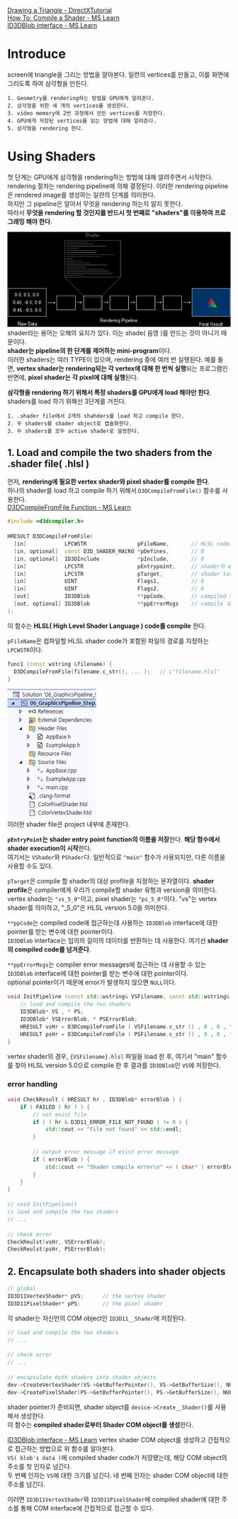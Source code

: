 [Drawing a Triangle - DirectXTutorial](http://www.directxtutorial.com/Lesson.aspx?lessonid=11-4-5)   
[How To: Compile a Shader - MS Learn](https://learn.microsoft.com/en-us/windows/win32/direct3d11/how-to--compile-a-shader)   
[ID3DBlob interface - MS Learn](https://learn.microsoft.com/en-us/previous-versions/windows/desktop/legacy/ff728743(v=vs.85))   

# Introduce
screen에 triangle을 그리는 방법을 알아본다. 일련의 vertices를 만들고, 이를 화면에 그리도록 하여 삼각형을 만든다.   
```
1. Geometry를 rendering하는 방법을 GPU에게 알려준다.
2. 삼각형을 위한 세 개의 vertices를 생성한다.
3. video memory에 2번 과정에서 만든 vertices를 저장한다.
4. GPU에게 저장된 vertices를 읽는 방법에 대해 알려준다.
5. 삼각형을 rendering 한다.
```

# Using Shaders
첫 단계는 GPU에게 삼각형을 rendering하는 방법에 대해 알려주면서 시작한다.   
rendering 절차는 rendering pipeline에 의해 결정된다. 이러한 rendering pipeline은 rendered image를 생성하는 일련의 단계를 의미한다.   
하지만 그 pipeline은 알아서 무엇을 rendering 하는지 알지 못한다.   
따라서 **무엇을 rendering 할 것인지를 반드시 첫 번째로 "shaders"를 이용하여 프로그래밍 해야 한다**.   

![alt text](Images/DrawingTriangle/ShaderProgram.png)   
shader라는 용어는 오해의 요지가 있다. 이는 shade( 음영 )를 만드는 것이 아니기 때문이다.   
**shader는 pipeline의 한 단계를 제어하는 mini-program**이다.   
이러한 shaders는 여러 TYPE이 있으며, rendering 중에 여러 번 실행된다. 예를 들면, **vertex shader는 rendering되는 각 vertex에 대해 한 번씩 실행**되는 프로그램인 반면에, **pixel shader는 각 pixel에 대해 실행**된다.   

**삼각형을 rendering 하기 위해서 특정 shaders를 GPU에게 load 해야만 한다**.   
shaders를 load 하기 위해선 3단계를 거친다.   
```
1. .shader file에서 2개의 shahders를 load 하고 compile 한다.
2. 두 shaders를 shader object로 캡슐화한다.
3. 두 shaders를 모두 active shader로 설정한다.
```

## 1. Load and compile the two shaders from the .shader file( .hlsl )
먼저, **rendering에 필요한 vertex shader와 pixel shader를 compile 한다**.   
하나의 shader를 load 하고 compile 하기 위해서 `D3DCompileFromFile()` 함수를 사용한다.   
[D3DCompileFromFile Function - MS Learn](https://learn.microsoft.com/en-us/windows/win32/api/d3dcompiler/nf-d3dcompiler-d3dcompilefromfile)   
```cpp
#include <d3dcompiler.h>

HRESULT D3DCompileFromFile(
  [in]            LPCWSTR                pFileName,       // HLSL code가 포함된 파일의 경로를 지정하는 문자열
  [in, optional]  const D3D_SHADER_MACRO *pDefines,       // 0
  [in, optional]  ID3DInclude            *pInclude,       // 0
  [in]            LPCSTR                 pEntrypoint,     // shader의 entry point 함수 이름을 지정하는 문자열, 일반적으로 "main"
  [in]            LPCSTR                 pTarget,         // shader target( pixel, vertex, ... )을 지정하는 문자열
  [in]            UINT                   Flags1,          // 0
  [in]            UINT                   Flags2,          // 0
  [out]           ID3DBlob               **ppCode,        // compiled shader binary가 저장될 ID3DBlob 객체의 이중 포인터
  [out, optional] ID3DBlob               **ppErrorMsgs    // compile 과정에서 발생한 오류나 경고 메시지가 저장될 ID3DBlob 객체의 이중 포인터
);
```
이 함수는 **HLSL( High Level Shader Language ) code를 compile** 한다.   

`pFileName`은 컴파일할 HLSL shader code가 포함된 파일의 경로를 지정하는 `LPCWSTR`이다.   
```cpp
func1 (const wstring &filename) {
  D3DCompileFromFile(filename.c_str(), ... );   // L"filename.hlsl"
}
```
![alt text](Images/DrawingTriangle/ShaderFileName.png)   
이러한 shader file은 project 내부에 존재한다. 

**`pEntryPoint`는 shader entry point function의 이름을 저장**한다. **해당 함수에서 shader execution이 시작**한다.   
여기서는 `VShader`와 `PShader`다. 일반적으로 `"main"` 함수가 사용되지만, 다른 이름을 사용할 수도 있다.   

`pTarget`은 compile 할 shader의 대상 profile을 지정하는 문자열이다. **shader profile**은 compiler에게 우리가 compile할 shader 유형과 version을 의미한다.   
vertex shader는 `"vs_5_0"`이고, pixel shader는 `"ps_5_0"`이다. "vs"는 vertex shader를 의미하고, "_5_0"은 HLSL version 5.0을 의미한다.   

`**ppCode`는 compiled code에 접근하는데 사용하는 `ID3DBlob` interface에 대한 pointer를 받는 변수에 대한 pointer이다.   
`ID3DBlob` interface는 임의의 길이의 데이터를 반환하는 데 사용한다. 여기선 **shader의 compiled code를 넘겨준다**.   

`**ppErrorMsgs`는 compiler error messages에 접근하는 데 사용할 수 있는 `ID3DBlob` interface에 대한 pointer를 받는 변수에 대한 pointer이다.   
optional pointer이기 때문에 error가 발생하지 않으면 `NULL`이다.   
```cpp
void InitPipeline (const std::wstring& VSFilename, const std::wstring& PSFilename) {
	// load and compile the two shaders
	ID3DBlob* VS , * PS;
	ID3DBlob* VSErrorBlob, * PSErrorBlob;
	HRESULT vsHr = D3DCompileFromFile ( VSFilename.c_str () , 0 , 0 , "main" , "vs_5_0" , 0 , 0 , &VS , &VSErrorBlob );
	HRESULT psHr = D3DCompileFromFile ( PSFilename.c_str () , 0 , 0 , "main" , "ps_5_0" , 0 , 0 , &VS , &PSErrorBlob );
}
```
vertex shader의 경우, `{VSFilename}.hlsl` 파일을 load 한 후, 여기서 "main" 함수를 찾아 HLSL version 5.0으로 compile 한 후 결과를 `ID3DBlob`인 `VS`에 저장한다.   

### error handling
```cpp
void CheckResult ( HRESULT hr , ID3DBlob* errorBlob ) {
	if ( FAILED ( hr ) ) {
		// not exist file
		if ( ( hr & D3D11_ERROR_FILE_NOT_FOUND ) != 0 ) {
			std::cout << "File not found" << std::endl;
		}

		// output error message if exist error message
		if ( errorBlob ) {
			std::cout << "Shader compile error\n" << ( char* ) errorBlob->GetBufferPointer () << std::endl;
		}
	}
}

// void InitPipeline()
// load and compile the two shaders
// ...

// check error
CheckReulst(vsHr, VSErrorBlob);
CheckReulst(psHr, PSErrorBlob);
```

## 2. Encapsulate both shaders into shader objects
```cpp
// global
ID3D11VertexShader* pVS;      // the vertex shader
ID3D11PixelShader* pPS;       // the pixel shader
```
각 shader는 자신만의 COM object인 `ID3D11__Shader`에 저장된다.   
```cpp
// load and compile the two shaders
// ...

// check error
// ...

// encapsulate both shaders into shader objects
dev->CreateVertexShader(VS->GetBufferPointer(), VS->GetBufferSize(), NULL, &pVS);
dev->CreatePixelShader(PS->GetBufferPointer(), PS->GetBufferSize(), NULL, &pPS);
```
shader pointer가 준비되면, shader object를 `device->Create__Shader()`를 사용해서 생성한다.   
이 함수는 **compiled shader로부터 Shader COM object를 생성**한다.   

[ID3DBlob interface - MS Learn](https://learn.microsoft.com/en-us/previous-versions/windows/desktop/legacy/ff728743(v=vs.85))   
vertex shader COM object를 생성하고 간접적으로 접근하는 방법으로 위 함수를 알아본다.   
`VS( blob's data )`에 compiled shader code가 저장됐는데, 해당 COM object의 주소를 첫 인자로 넘긴다.   
두 번째 인자는 `VS`에 대한 크기를 넘긴다. 네 번째 인자는 shader COM object에 대한 주소를 넘긴다.   

이러면 `ID3D11VertexShader`와 `ID3D11PixelShader`에 compiled shader에 대한 주소를 통해 COM interface에 간접적으로 접근할 수 있다.   
